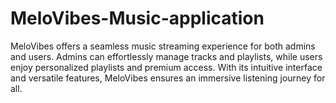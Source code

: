 # MeloVibes-Music-application
MeloVibes offers a seamless music streaming experience for both admins and users. Admins can effortlessly manage tracks and playlists, while users enjoy personalized playlists and premium access. With its intuitive interface and versatile features, MeloVibes ensures an immersive listening journey for all.
